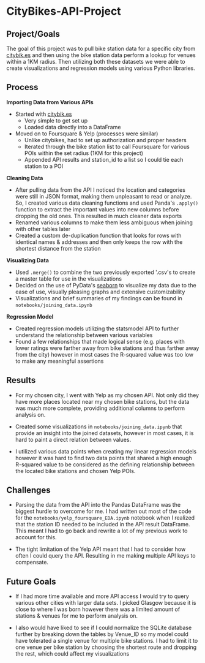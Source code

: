# CityBikes-API-Project

## Project/Goals

The goal of this project was to pull bike station data for a specific city from [citybik.es](https://citybik.es) and then using the bike station data perform a lookup for venues within a 1KM radius. Then utilizing both these datasets we were able to create visualizations and regression models using various Python libraries.

## Process

**Importing Data from Various APIs**
- Started with [citybik.es](https://citybik.es)
  - Very simple to get set up
  - Loaded data directly into a DataFrame
- Moved on to Foursquare & Yelp (processes were similar)
  - Unlike citybikes, had to set up authorization and proper headers
  - Iterated through the bike station list to call Foursquare for various POIs within the set radius (1KM for this project)
  - Appended API results and station_id to a list so I could tie each station to a POI
  
**Cleaning Data**
  - After pulling data from the API I noticed the location and categories were still in JSON format, making them unpleasant to read or analyze. So, I created various data cleaning functions and used Panda's `.apply()` function to extract the important values into new columns before dropping the old ones. This resulted in much cleaner data exports
  - Renamed various columns to make them less ambiguous when joining with other tables later
  - Created a custom de-duplication function that looks for rows with identical names & addresses and then only keeps the row with the shortest distance from the station

**Visualizing Data**
- Used `.merge()` to combine the two previously exported '.csv's to create a master table for use in the visualizations
- Decided on the use of PyData's [seaborn](https://seaborn.pydata.org/) to visualize my data due to the ease of use, visually pleasing graphs and extensive customizability
- Visualizations and brief summaries of my findings can be found in `notebooks/joining_data.ipynb`
  
**Regression Model**
- Created regression models utilizing the statsmodel API to further understand the relationship between various variables
- Found a few relationships that made logical sense (e.g. places with lower ratings were farther away from bike stations and thus farther away from the city) however in most cases the R-squared value was too low to make any meaningful assertions

## Results

- For my chosen city, I went with Yelp as my chosen API. Not only did they have more places located near my chosen bike stations, but the data was much more complete, providing additional columns to perform analysis on.
  
- Created some visualizations in `notebooks/joining_data.ipynb` that provide an insight into the joined datasets, however in most cases, it is hard to paint a direct relation between values.

- I utilized various data points when creating my linear regression models however it was hard to find two data points that shared a high enough R-squared value to be considered as the defining relationship between the located bike stations and chosen Yelp POIs.

## Challenges 

- Parsing the data from the API into the Pandas DataFrame was the biggest hurdle to overcome for me. I had written out most of the code for the `notebooks/yelp_foursquare_EDA.ipynb` notebook when I realized that the station ID needed to be included in the API result DataFrame. This meant I had to go back and rewrite a lot of my previous work to account for this.

- The tight limitation of the Yelp API meant that I had to consider how often I could query the API. Resulting in me making multiple API keys to compensate.

## Future Goals

- If I had more time available and more API access I would try to query various other cities with larger data sets. I picked Glasgow because it is close to where I was born however there was a limited amount of stations & venues for me to perform analysis on.

- I also would have liked to see if I could normalize the SQLite database further by breaking down the tables by Venue_ID so my model could have tolerated a single venue for multiple bike stations. I had to limit it to one venue per bike station by choosing the shortest route and dropping the rest, which could affect my visualizations